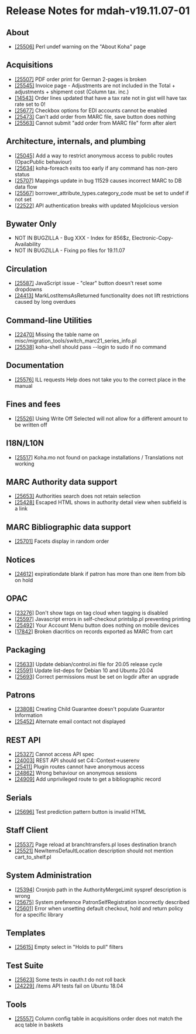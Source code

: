 
# Release Notes for mdah-v19.11.07-01

## About

- [[25506]](http://bugs.koha-community.org/bugzilla3/show_bug.cgi?id=25506) Perl undef warning on the "About Koha" page

## Acquisitions

- [[25507]](http://bugs.koha-community.org/bugzilla3/show_bug.cgi?id=25507) PDF order print for German 2-pages is broken
- [[25545]](http://bugs.koha-community.org/bugzilla3/show_bug.cgi?id=25545) Invoice page - Adjustments are not included in the Total + adjustments + shipment cost (Column tax. inc.)
- [[14543]](http://bugs.koha-community.org/bugzilla3/show_bug.cgi?id=14543) Order lines updated that have a tax rate not in gist will have tax rate set to 0!
- [[25677]](http://bugs.koha-community.org/bugzilla3/show_bug.cgi?id=25677) Checkbox options for EDI accounts cannot be enabled
- [[25473]](http://bugs.koha-community.org/bugzilla3/show_bug.cgi?id=25473) Can't add order from MARC file, save button does nothing
- [[25563]](http://bugs.koha-community.org/bugzilla3/show_bug.cgi?id=25563) Cannot submit "add order from MARC file" form after alert

## Architecture, internals, and plumbing

- [[25045]](http://bugs.koha-community.org/bugzilla3/show_bug.cgi?id=25045) Add a way to restrict anonymous access to public routes (OpacPublic behaviour)
- [[25634]](http://bugs.koha-community.org/bugzilla3/show_bug.cgi?id=25634) koha-foreach exits too early if any command has non-zero status
- [[25707]](http://bugs.koha-community.org/bugzilla3/show_bug.cgi?id=25707) Mappings update in bug 11529 causes incorrect MARC to DB data flow
- [[25567]](http://bugs.koha-community.org/bugzilla3/show_bug.cgi?id=25567) borrower_attribute_types.category_code must be set to undef if not set
- [[22522]](http://bugs.koha-community.org/bugzilla3/show_bug.cgi?id=22522) API authentication breaks with updated Mojolicious version

## Bywater Only

- NOT IN BUGZILLA - Bug XXX - Index for 856$z, Electronic-Copy-Availability
- NOT IN BUGZILLA - Fixing po files for 19.11.07

## Circulation

- [[25587]](http://bugs.koha-community.org/bugzilla3/show_bug.cgi?id=25587) JavaScript issue - "clear" button doesn't reset some dropdowns
- [[24413]](http://bugs.koha-community.org/bugzilla3/show_bug.cgi?id=24413) MarkLostItemsAsReturned functionality does not lift restrictions caused by long overdues

## Command-line Utilities

- [[22470]](http://bugs.koha-community.org/bugzilla3/show_bug.cgi?id=22470) Missing the table name on misc/migration_tools/switch_marc21_series_info.pl
- [[25538]](http://bugs.koha-community.org/bugzilla3/show_bug.cgi?id=25538) koha-shell should pass --login to sudo if no command

## Documentation

- [[25576]](http://bugs.koha-community.org/bugzilla3/show_bug.cgi?id=25576) ILL requests Help does not take you to the correct place in the manual

## Fines and fees

- [[25526]](http://bugs.koha-community.org/bugzilla3/show_bug.cgi?id=25526) Using Write Off Selected will not allow for a different amount to be written off

## I18N/L10N

- [[25517]](http://bugs.koha-community.org/bugzilla3/show_bug.cgi?id=25517) Koha.mo not found on package installations / Translations not working

## MARC Authority data support

- [[25653]](http://bugs.koha-community.org/bugzilla3/show_bug.cgi?id=25653) Authorities search does not retain selection
- [[25428]](http://bugs.koha-community.org/bugzilla3/show_bug.cgi?id=25428) Escaped HTML shows in authority detail view when subfield is a link

## MARC Bibliographic data support

- [[25701]](http://bugs.koha-community.org/bugzilla3/show_bug.cgi?id=25701) Facets display in random order

## Notices

- [[24612]](http://bugs.koha-community.org/bugzilla3/show_bug.cgi?id=24612) expirationdate blank if patron has more than one item from bib on hold

## OPAC

- [[23276]](http://bugs.koha-community.org/bugzilla3/show_bug.cgi?id=23276) Don't show tags on tag cloud when tagging is disabled
- [[25597]](http://bugs.koha-community.org/bugzilla3/show_bug.cgi?id=25597) Javascript errors in self-checkout printslip.pl preventing printing
- [[25492]](http://bugs.koha-community.org/bugzilla3/show_bug.cgi?id=25492) Your Account Menu button does nothing on mobile devices
- [[17842]](http://bugs.koha-community.org/bugzilla3/show_bug.cgi?id=17842) Broken diacritics on records exported as MARC from cart

## Packaging

- [[25633]](http://bugs.koha-community.org/bugzilla3/show_bug.cgi?id=25633) Update debian/control.ini file for 20.05 release cycle
- [[25591]](http://bugs.koha-community.org/bugzilla3/show_bug.cgi?id=25591) Update list-deps for Debian 10 and Ubuntu 20.04
- [[25693]](http://bugs.koha-community.org/bugzilla3/show_bug.cgi?id=25693) Correct permissions must be set on logdir after an upgrade

## Patrons

- [[23808]](http://bugs.koha-community.org/bugzilla3/show_bug.cgi?id=23808) Creating Child Guarantee doesn't populate Guarantor Information
- [[25452]](http://bugs.koha-community.org/bugzilla3/show_bug.cgi?id=25452) Alternate email contact not displayed

## REST API

- [[25327]](http://bugs.koha-community.org/bugzilla3/show_bug.cgi?id=25327) Cannot access API spec
- [[24003]](http://bugs.koha-community.org/bugzilla3/show_bug.cgi?id=24003) REST API should set C4::Context->userenv
- [[25411]](http://bugs.koha-community.org/bugzilla3/show_bug.cgi?id=25411) Plugin routes cannot have anonymous access
- [[24862]](http://bugs.koha-community.org/bugzilla3/show_bug.cgi?id=24862) Wrong behaviour on anonymous sessions
- [[24909]](http://bugs.koha-community.org/bugzilla3/show_bug.cgi?id=24909) Add unprivileged route to get a bibliographic record

## Serials

- [[25696]](http://bugs.koha-community.org/bugzilla3/show_bug.cgi?id=25696) Test prediction pattern button is invalid HTML

## Staff Client

- [[25537]](http://bugs.koha-community.org/bugzilla3/show_bug.cgi?id=25537) Page reload at branchtransfers.pl loses destination branch
- [[25521]](http://bugs.koha-community.org/bugzilla3/show_bug.cgi?id=25521) NewItemsDefaultLocation description should not mention cart_to_shelf.pl

## System Administration

- [[25394]](http://bugs.koha-community.org/bugzilla3/show_bug.cgi?id=25394) Cronjob path in the AuthorityMergeLimit syspref description is wrong
- [[25675]](http://bugs.koha-community.org/bugzilla3/show_bug.cgi?id=25675) System preference PatronSelfRegistration incorrectly described
- [[25601]](http://bugs.koha-community.org/bugzilla3/show_bug.cgi?id=25601) Error when unsetting default checkout, hold and return policy for a specific library

## Templates

- [[25615]](http://bugs.koha-community.org/bugzilla3/show_bug.cgi?id=25615) Empty select in "Holds to pull" filters

## Test Suite

- [[25623]](http://bugs.koha-community.org/bugzilla3/show_bug.cgi?id=25623) Some tests in oauth.t do not roll back
- [[24229]](http://bugs.koha-community.org/bugzilla3/show_bug.cgi?id=24229) /items API tests fail on Ubuntu 18.04

## Tools

- [[25557]](http://bugs.koha-community.org/bugzilla3/show_bug.cgi?id=25557) Column config table in acquisitions order does not match the acq table in baskets


